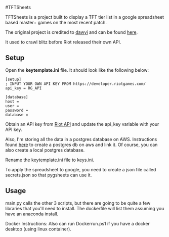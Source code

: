 #TFTSheets

TFTSheets is a project built to display a TFT tier list in a google spreadsheet based master+ games on the most recent patch.

The original project is credited to [dawyi](https://github.com/dawyi/) and can be found [here](https://github.com/dawyi/TFT-Crawler).

It used to crawl blitz before Riot released their own API.

## Setup
Open the **keytemplate.ini** file. It should look like the following below:

```
[setup]
; INPUT YOUR OWN API KEY FROM https://developer.riotgames.com/
api_key = RG_API

[database]
host = 
user = 
password = 
database =
```

Obtain an API key from [Riot API](https://developer.riotgames.com/) and update the api_key variable with your API key.

Also, I'm storing all the data in a postgres database on AWS. Instructions found [here](https://aws.amazon.com/getting-started/tutorials/create-connect-postgresql-db/) to create a postgres db on aws and link it.
Of course, you can also create a local postgres database.

Rename the keytemplate.ini file to keys.ini. 

To apply the spreadsheet to google, you need to create a json file called secrets.json so that pygsheets can use it.

## Usage
main.py calls the other 3 scripts, but there are going to be quite a few libraries that you'll need to install. The dockerfile will list them assuming you have an anaconda install.

Docker Instructions:
Also can run Dockerrun.ps1 if you have a docker desktop (using linux container).